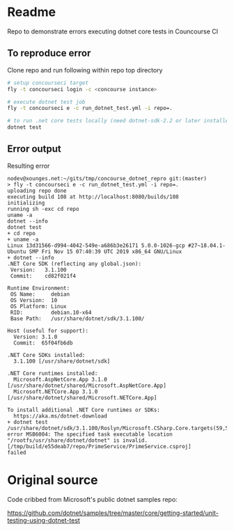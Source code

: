# Readme

Repo to demonstrate errors executing dotnet core tests in Councourse CI

## To reproduce error

Clone repo and run following within repo top directory

```bash
# setup concourseci target
fly -t concourseci login -c <concourse instance>

# execute dotnet test job
fly -t concourseci e -c run_dotnet_test.yml -i repo=.

# to run .net core tests locally (need dotnet-sdk-2.2 or later installed)
dotnet test
```

## Error output

Resulting error

```
nodev@xounges.net:~/gits/tmp/concourse_dotnet_repro git:(master)
> fly -t concourseci e -c run_dotnet_test.yml -i repo=.
uploading repo done
executing build 108 at http://localhost:8080/builds/108
initializing
running sh -exc cd repo
uname -a
dotnet --info
dotnet test
+ cd repo
+ uname -a
Linux 13d31566-d994-4042-549e-a686b3e26171 5.0.0-1026-gcp #27~18.04.1-Ubuntu SMP Fri Nov 15 07:40:39 UTC 2019 x86_64 GNU/Linux
+ dotnet --info
.NET Core SDK (reflecting any global.json):
 Version:   3.1.100
 Commit:    cd82f021f4

Runtime Environment:
 OS Name:     debian
 OS Version:  10
 OS Platform: Linux
 RID:         debian.10-x64
 Base Path:   /usr/share/dotnet/sdk/3.1.100/

Host (useful for support):
  Version: 3.1.0
  Commit:  65f04fb6db

.NET Core SDKs installed:
  3.1.100 [/usr/share/dotnet/sdk]

.NET Core runtimes installed:
  Microsoft.AspNetCore.App 3.1.0 [/usr/share/dotnet/shared/Microsoft.AspNetCore.App]
  Microsoft.NETCore.App 3.1.0 [/usr/share/dotnet/shared/Microsoft.NETCore.App]

To install additional .NET Core runtimes or SDKs:
  https://aka.ms/dotnet-download
+ dotnet test
/usr/share/dotnet/sdk/3.1.100/Roslyn/Microsoft.CSharp.Core.targets(59,5): error MSB6004: The specified task executable location "/rootfs/usr/share/dotnet/dotnet" is invalid. [/tmp/build/e55deab7/repo/PrimeService/PrimeService.csproj]
failed
```

# Original source

Code cribbed from Microsoft's public dotnet samples repo:

<https://github.com/dotnet/samples/tree/master/core/getting-started/unit-testing-using-dotnet-test>

